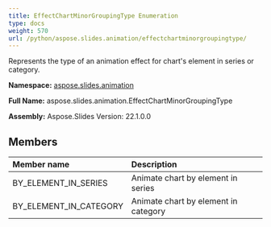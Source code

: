 ```yaml
---
title: EffectChartMinorGroupingType Enumeration
type: docs
weight: 570
url: /python/aspose.slides.animation/effectchartminorgroupingtype/
---
```


Represents the type of an animation effect for chart's element in series or category.

**Namespace:** [aspose.slides.animation](/python/aspose.slides.animation/)

**Full Name:** aspose.slides.animation.EffectChartMinorGroupingType

**Assembly:**  Aspose.Slides Version: 22.1.0.0

## **Members**
|**Member name**|**Description**|
| :- | :- |
|BY_ELEMENT_IN_SERIES|Animate chart by element in series|
|BY_ELEMENT_IN_CATEGORY|Animate chart by element in category|
